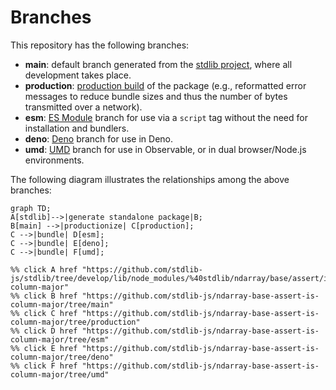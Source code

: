 <!--

@license Apache-2.0

Copyright (c) 2022 The Stdlib Authors.

Licensed under the Apache License, Version 2.0 (the "License");
you may not use this file except in compliance with the License.
You may obtain a copy of the License at

    http://www.apache.org/licenses/LICENSE-2.0

Unless required by applicable law or agreed to in writing, software
distributed under the License is distributed on an "AS IS" BASIS,
WITHOUT WARRANTIES OR CONDITIONS OF ANY KIND, either express or implied.
See the License for the specific language governing permissions and
limitations under the License.

-->

# Branches

This repository has the following branches:

-   **main**: default branch generated from the [stdlib project][stdlib-url], where all development takes place.
-   **production**: [production build][production-url] of the package (e.g., reformatted error messages to reduce bundle sizes and thus the number of bytes transmitted over a network).
-   **esm**: [ES Module][esm-url] branch for use via a `script` tag without the need for installation and bundlers.
-   **deno**: [Deno][deno-url] branch for use in Deno.
-   **umd**: [UMD][umd-url] branch for use in Observable, or in dual browser/Node.js environments.

The following diagram illustrates the relationships among the above branches:

```mermaid
graph TD;
A[stdlib]-->|generate standalone package|B;
B[main] -->|productionize| C[production];
C -->|bundle| D[esm];
C -->|bundle| E[deno];
C -->|bundle| F[umd];

%% click A href "https://github.com/stdlib-js/stdlib/tree/develop/lib/node_modules/%40stdlib/ndarray/base/assert/is-column-major"
%% click B href "https://github.com/stdlib-js/ndarray-base-assert-is-column-major/tree/main"
%% click C href "https://github.com/stdlib-js/ndarray-base-assert-is-column-major/tree/production"
%% click D href "https://github.com/stdlib-js/ndarray-base-assert-is-column-major/tree/esm"
%% click E href "https://github.com/stdlib-js/ndarray-base-assert-is-column-major/tree/deno"
%% click F href "https://github.com/stdlib-js/ndarray-base-assert-is-column-major/tree/umd"
```

[stdlib-url]: https://github.com/stdlib-js/stdlib/tree/develop/lib/node_modules/%40stdlib/ndarray/base/assert/is-column-major
[production-url]: https://github.com/stdlib-js/ndarray-base-assert-is-column-major/tree/production
[deno-url]: https://github.com/stdlib-js/ndarray-base-assert-is-column-major/tree/deno
[umd-url]: https://github.com/stdlib-js/ndarray-base-assert-is-column-major/tree/umd
[esm-url]: https://github.com/stdlib-js/ndarray-base-assert-is-column-major/tree/esm